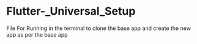 # Flutter-_Universal_Setup
File For Running in the terminal to clone the base app and create the new app as per the base app
